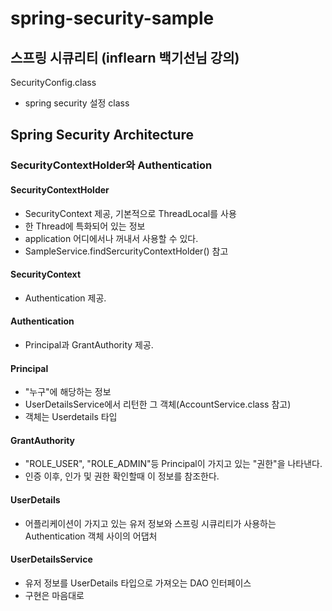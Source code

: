 # spring-security-sample

## 스프링 시큐리티 (inflearn 백기선님 강의)

SecurityConfig.class 
  - spring security 설정 class
  
## Spring Security Architecture
### SecurityContextHolder와 Authentication

#### SecurityContextHolder
- SecurityContext 제공, 기본적으로 ThreadLocal를 사용
- 한 Thread에 특화되어 있는 정보
- application 어디에서나 꺼내서 사용할 수 있다.
- SampleService.findSercurityContextHolder() 참고

#### SecurityContext
- Authentication 제공.

#### Authentication
- Principal과 GrantAuthority 제공.

#### Principal
- "누구"에 해당하는 정보
- UserDetailsService에서 리턴한 그 객체(AccountService.class 참고)
- 객체는 Userdetails 타입

#### GrantAuthority
- "ROLE_USER", "ROLE_ADMIN"등 Principal이 가지고 있는 "권한"을 나타낸다.
- 인증 이후, 인가 및 권한 확인할때 이 정보를 참조한다.

#### UserDetails
- 어플리케이션이 가지고 있는 유저 정보와 스프링 시큐리티가 사용하는 Authentication 객체 사이의 어댑처

#### UserDetailsService
- 유저 정보를 UserDetails 타입으로 가져오는 DAO 인터페이스
- 구현은 마음대로
